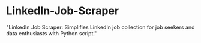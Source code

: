 # LinkedIn-Job-Scraper
 "LinkedIn Job Scraper: Simplifies LinkedIn job collection for job seekers and data enthusiasts with Python script." 
